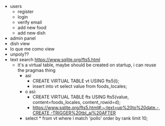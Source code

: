 - users
  - register
  - login
  - verify email
  - add new food
  - add new dish
- admin panel
- dish view
- lo que me como view
- unpoly??
- text search https://www.sqlite.org/fts5.html
  - it's a virtual table, maybe should be created on startup, i can reuse the pragmas thing
    - asi
      - CREATE VIRTUAL TABLE vt USING fts5(l);
      - insert into vt select value from foods_locales;
    - o asi:
      - CREATE VIRTUAL TABLE fts USING fts5(value, content=foods_locales, content_rowid=d);
      - https://www.sqlite.org/fts5.html#:~:text=up%20to%20date.-,CREATE,-TRIGGER%20tbl_ai%20AFTER
    - select * from vt where l match 'pollo' order by rank limit 10;